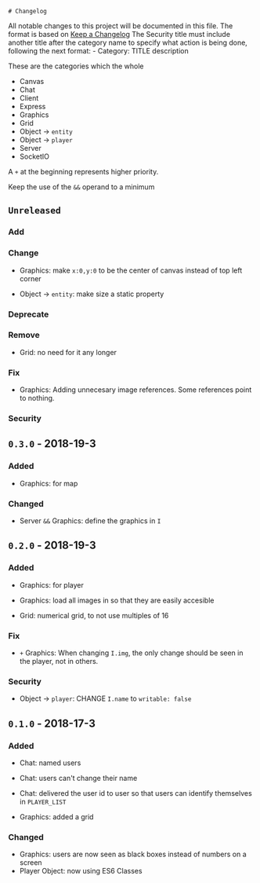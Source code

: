 	# Changelog
All notable changes to this project will be documented in this file.
The format is based on [Keep a Changelog](http://keepachangelog.com/en/1.0.0/)
The Security title must include another title after the category name to specify what action is being done, following the next format:
	- Category: TITLE description

These are the categories which the whole 
- Canvas
- Chat
- Client
- Express
- Graphics
- Grid
- Object -> `entity`
- Object -> `player`
- Server
- SocketIO

A `+` at the beginning represents higher priority.

Keep the use of the `&&` operand to a minimum

## `Unreleased`
### Add

### Change
- Graphics: make `x:0,y:0` to be the center of canvas instead of top left corner

- Object -> `entity`: make size a static property

### Deprecate

### Remove
- Grid: no need for it any longer

### Fix
- Graphics: Adding unnecesary image references. Some references point to nothing.

### Security



## `0.3.0` - 2018-19-3
### Added
- Graphics: for map

### Changed
- Server `&&` Graphics: define the graphics in `I`



## `0.2.0` - 2018-19-3
### Added
- Graphics: for player
- Graphics: load all images in so that they are easily accesible

- Grid: numerical grid, to not use multiples of 16

### Fix
- `+` Graphics: When changing `I.img`, the only change should be seen in the player, not in others.

### Security
- Object -> `player`: CHANGE `I.name` to `writable: false`



## `0.1.0` - 2018-17-3
### Added
- Chat: named users
- Chat: users can't change their name
- Chat: delivered the user id to user so that users can identify themselves in `PLAYER_LIST`

- Graphics: added a grid

### Changed
- Graphics: users are now seen as black boxes instead of numbers on a screen
- Player Object: now using ES6 Classes
